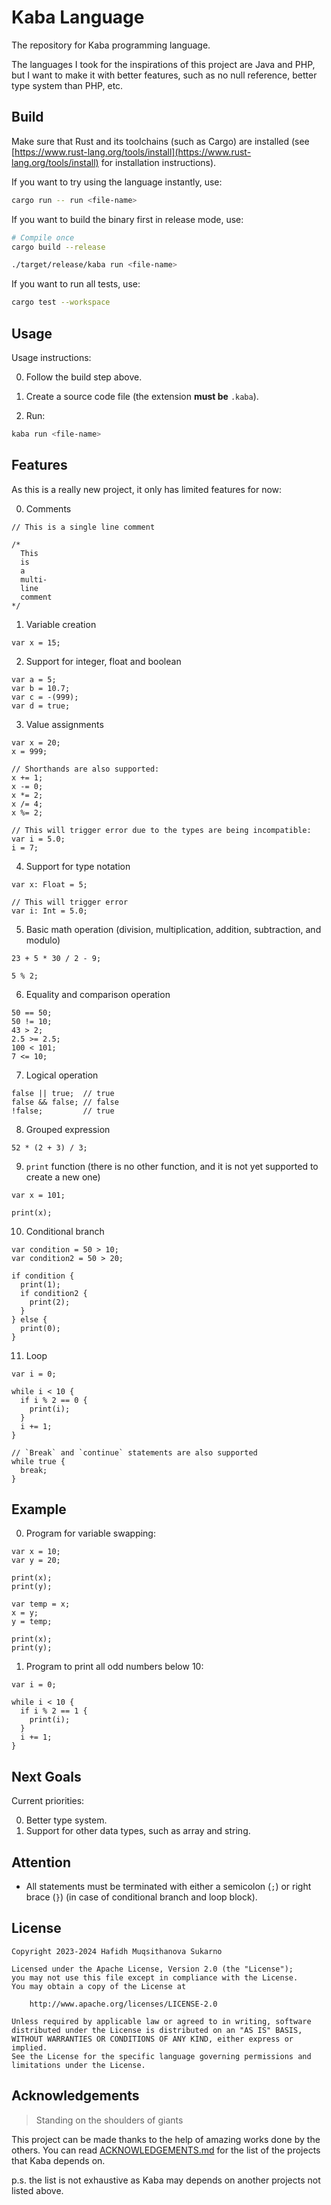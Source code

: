 # Kaba Language

The repository for Kaba programming language.

The languages I took for the inspirations of this project are Java and PHP, but I want to make it with better features, such as no null reference, better type system than PHP, etc.

## Build

Make sure that Rust and its toolchains (such as Cargo) are installed (see [https://www.rust-lang.org/tools/install](https://www.rust-lang.org/tools/install) for installation instructions).

If you want to try using the language instantly, use:
```bash
cargo run -- run <file-name>
```

If you want to build the binary first in release mode, use:
```bash
# Compile once
cargo build --release

./target/release/kaba run <file-name>
```

If you want to run all tests, use:
```bash
cargo test --workspace
```

## Usage

Usage instructions:

0. Follow the build step above.

1. Create a source code file (the extension **must be** `.kaba`).

2. Run:
  ```bash
  kaba run <file-name>
  ```

## Features

As this is a really new project, it only has limited features for now:

0. Comments
  ```text
  // This is a single line comment

  /*
    This
    is
    a
    multi-
    line
    comment
  */
  ```

1. Variable creation
  ```text
  var x = 15;
  ```

2. Support for integer, float and boolean
  ```text
  var a = 5;
  var b = 10.7;
  var c = -(999);
  var d = true;
  ```

3. Value assignments
  ```text
  var x = 20;
  x = 999;

  // Shorthands are also supported:
  x += 1;
  x -= 0;
  x *= 2;
  x /= 4;
  x %= 2;

  // This will trigger error due to the types are being incompatible:
  var i = 5.0;
  i = 7;
  ```

4. Support for type notation
  ```text
  var x: Float = 5;

  // This will trigger error
  var i: Int = 5.0;
  ```

5. Basic math operation (division, multiplication, addition, subtraction, and modulo)
  ```text
  23 + 5 * 30 / 2 - 9;

  5 % 2;
  ```

6. Equality and comparison operation
  ```text
  50 == 50;
  50 != 10;
  43 > 2;
  2.5 >= 2.5;
  100 < 101;
  7 <= 10;
  ```

7. Logical operation
  ```text
  false || true;  // true
  false && false; // false
  !false;         // true
  ```

8. Grouped expression
  ```text
  52 * (2 + 3) / 3;
  ```

9. `print` function (there is no other function, and it is not yet supported to create a new one)
  ```text
  var x = 101;

  print(x);
  ```

10. Conditional branch
  ```text
  var condition = 50 > 10;
  var condition2 = 50 > 20;

  if condition {
    print(1);
    if condition2 {
      print(2);
    }
  } else {
    print(0);
  }
  ```

11. Loop
  ```
  var i = 0;

  while i < 10 {
    if i % 2 == 0 {
      print(i);
    }
    i += 1;
  }

  // `Break` and `continue` statements are also supported
  while true {
    break;
  }
  ```

## Example

0. Program for variable swapping:
  ```text
  var x = 10;
  var y = 20;

  print(x);
  print(y);

  var temp = x;
  x = y;
  y = temp;

  print(x);
  print(y);
  ```

1. Program to print all odd numbers below 10:
  ```text
  var i = 0;

  while i < 10 {
    if i % 2 == 1 {
      print(i);
    }
    i += 1;
  }
  ```

## Next Goals

Current priorities:

0. Better type system.
1. Support for other data types, such as array and string.

## Attention

* All statements must be terminated with either a semicolon (`;`) or right brace (`}`) (in case of conditional branch and loop block).

## License

```text
Copyright 2023-2024 Hafidh Muqsithanova Sukarno

Licensed under the Apache License, Version 2.0 (the "License");
you may not use this file except in compliance with the License.
You may obtain a copy of the License at

    http://www.apache.org/licenses/LICENSE-2.0

Unless required by applicable law or agreed to in writing, software
distributed under the License is distributed on an "AS IS" BASIS,
WITHOUT WARRANTIES OR CONDITIONS OF ANY KIND, either express or implied.
See the License for the specific language governing permissions and
limitations under the License.
```

## Acknowledgements

> Standing on the shoulders of giants

This project can be made thanks to the help of amazing works done by the others. You can read [ACKNOWLEDGEMENTS.md](ACKNOWLEDGEMENTS.md) for the list of the projects that Kaba depends on.

p.s. the list is not exhaustive as Kaba may depends on another projects not listed above.
